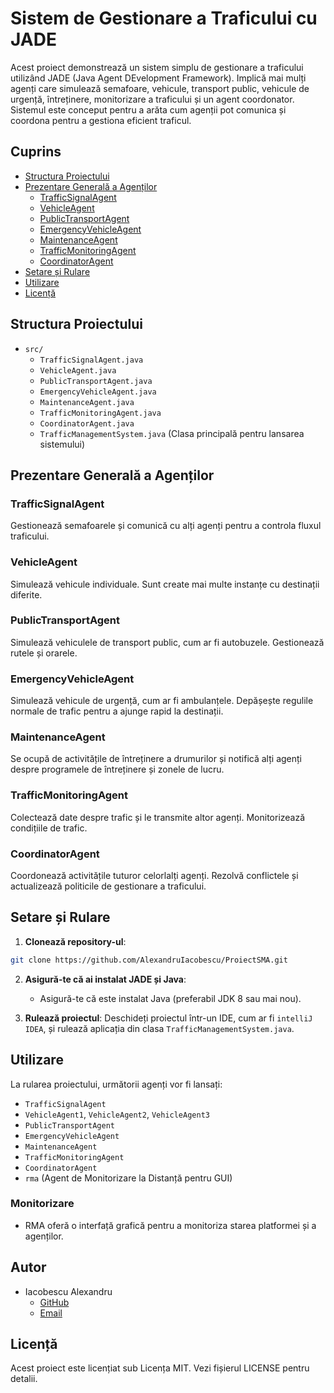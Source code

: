 # Sistem de Gestionare a Traficului cu JADE

Acest proiect demonstrează un sistem simplu de gestionare a traficului utilizând JADE (Java Agent DEvelopment Framework). Implică mai mulți agenți care simulează semafoare, vehicule, transport public, vehicule de urgență, întreținere, monitorizare a traficului și un agent coordonator. Sistemul este conceput pentru a arăta cum agenții pot comunica și coordona pentru a gestiona eficient traficul.

## Cuprins

- [Structura Proiectului](#structura-proiectului)
- [Prezentare Generală a Agenților](#prezentare-general%C4%83-a-agen%C8%9Bilor)
    - [TrafficSignalAgent](#trafficsignalagent)
    - [VehicleAgent](#vehicleagent)
    - [PublicTransportAgent](#publictransportagent)
    - [EmergencyVehicleAgent](#emergencyvehicleagent)
    - [MaintenanceAgent](#maintenanceagent)
    - [TrafficMonitoringAgent](#trafficmonitoringagent)
    - [CoordinatorAgent](#coordinatoragent)
- [Setare și Rulare](#setare-%C8%99i-rulare)
- [Utilizare](#utilizare)
- [Licență](#licen%C8%9B%C4%83)

## Structura Proiectului

- `src/`
    - `TrafficSignalAgent.java`
    - `VehicleAgent.java`
    - `PublicTransportAgent.java`
    - `EmergencyVehicleAgent.java`
    - `MaintenanceAgent.java`
    - `TrafficMonitoringAgent.java`
    - `CoordinatorAgent.java`
    - `TrafficManagementSystem.java` (Clasa principală pentru lansarea sistemului)

## Prezentare Generală a Agenților

### TrafficSignalAgent

Gestionează semafoarele și comunică cu alți agenți pentru a controla fluxul traficului.

### VehicleAgent

Simulează vehicule individuale. Sunt create mai multe instanțe cu destinații diferite.

### PublicTransportAgent

Simulează vehiculele de transport public, cum ar fi autobuzele. Gestionează rutele și orarele.

### EmergencyVehicleAgent

Simulează vehicule de urgență, cum ar fi ambulanțele. Depășește regulile normale de trafic pentru a ajunge rapid la destinații.

### MaintenanceAgent

Se ocupă de activitățile de întreținere a drumurilor și notifică alți agenți despre programele de întreținere și zonele de lucru.

### TrafficMonitoringAgent

Colectează date despre trafic și le transmite altor agenți. Monitorizează condițiile de trafic.

### CoordinatorAgent

Coordonează activitățile tuturor celorlalți agenți. Rezolvă conflictele și actualizează politicile de gestionare a traficului.

## Setare și Rulare

1. **Clonează repository-ul**:

```sh
git clone https://github.com/AlexandruIacobescu/ProiectSMA.git
```

2. **Asigură-te că ai instalat JADE și Java**:
    - Asigură-te că este instalat Java (preferabil JDK 8 sau mai nou).

3. **Rulează proiectul**: Deschideți proiectul într-un IDE, cum ar fi `intelliJ IDEA`, și rulează aplicația din clasa `TrafficManagementSystem.java`.


## Utilizare

La rularea proiectului, următorii agenți vor fi lansați:

- `TrafficSignalAgent`
- `VehicleAgent1`, `VehicleAgent2`, `VehicleAgent3`
- `PublicTransportAgent`
- `EmergencyVehicleAgent`
- `MaintenanceAgent`
- `TrafficMonitoringAgent`
- `CoordinatorAgent`
- `rma` (Agent de Monitorizare la Distanță pentru GUI)

### Monitorizare

- RMA oferă o interfață grafică pentru a monitoriza starea platformei și a agenților.

## Autor

- Iacobescu Alexandru
    - [GitHub](https://github.com/AlexandruIacobescu)
    - [Email](mailto:alexandru.iacobescu01@e-uvt.ro)

## Licență

Acest proiect este licențiat sub Licența MIT. Vezi fișierul LICENSE pentru detalii.